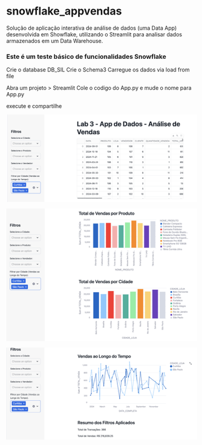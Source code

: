# snowflake_appvendas
Solução de aplicação interativa de análise de dados (uma Data App) desenvolvida em Showflake, utilizando o Streamlit para analisar dados armazenados em um Data Warehouse.

### Este é um teste básico de funcionalidades Snowflake

Crie o database DB_SIL
Crie o Schema3
Carregue os dados via load from file

Abra um projeto > Streamlit
Cole o codigo do App.py e mude o nome para App.py

execute e compartilhe 

![Aplicação](/images/app1.png)

![Aplicação2](/images/app2.png)

![Aplicação3](/images/app3.png)
